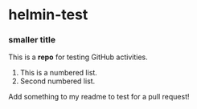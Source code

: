 # helmin-test
### smaller title
This is a **repo** for testing GitHub activities.

1. This is a numbered list.
2. Second numbered list.

Add something to my readme to test for a pull request!
